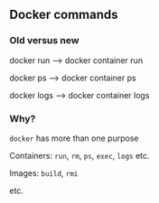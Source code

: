 ## Docker commands

### Old versus new

docker run --> docker container run

docker ps --> docker container ps

docker logs --> docker container logs

### Why?

`docker` has more than one purpose

Containers: `run`, `rm`, `ps`, `exec`, `logs` etc.

Images: `build`, `rmi`

etc.
